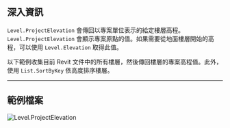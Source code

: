 ## 深入資訊
`Level.ProjectElevation` 會傳回以專案單位表示的給定樓層高程。`Level.ProjectElevation` 會顯示專案原點的值。如果需要從地面樓層開始的高程，可以使用 `Level.Elevation` 取得此值。

以下範例收集目前 Revit 文件中的所有樓層，然後傳回樓層的專案高程值。此外，使用 `List.SortByKey` 依高度排序樓層。
___
## 範例檔案

![Level.ProjectElevation](./Revit.Elements.Level.ProjectElevation_img.jpg)
